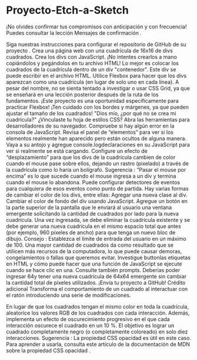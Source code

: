 # Proyecto-Etch-a-Sketch

¡No olvides confirmar tus compromisos con anticipación y con frecuencia! Puedes consultar la lección Mensajes de confirmación .

Siga nuestras instrucciones para configurar el repositorio de GitHub de su proyecto .
Crea una página web con una cuadrícula de 16x16 de divs cuadrados.
Crea los divs con JavaScript. ¡No intentes crearlos a mano copiándolos y pegándolos en tu archivo HTML!
Lo mejor es colocar los cuadrados de la cuadrícula dentro de un div "contenedor". Este div se puede escribir en el archivo HTML.
Utilice Flexbox para hacer que los divs aparezcan como una cuadrícula (en lugar de solo uno en cada línea). A pesar del nombre, no se sienta tentado a investigar o usar CSS Grid, ya que se enseñará en una lección posterior después de la ruta de los fundamentos. ¡Este proyecto es una oportunidad específicamente para practicar Flexbox!
¡Ten cuidado con los bordes y márgenes, ya que pueden ajustar el tamaño de los cuadrados!
"Dios mío, ¿por qué no se crea mi cuadrícula?"
¿Vinculaste tu hoja de estilos CSS?
Abra las herramientas para desarrolladores de su navegador.
Compruebe si hay algún error en la consola de JavaScript.
Revisa el panel de “elementos” para ver si los elementos realmente han aparecido pero están ocultos de alguna manera.
Vaya a su antojo y agregue console.logdeclaraciones en su JavaScript para ver si realmente se está cargando.
Configure un efecto de “desplazamiento” para que los divs de la cuadrícula cambien de color cuando el mouse pase sobre ellos, dejando un rastro (pixelado) a través de la cuadrícula como lo haría un bolígrafo.
Sugerencia : “Pasar el mouse por encima” es lo que sucede cuando el mouse ingresa a un div y termina cuando el mouse lo abandona. Puede configurar detectores de eventos para cualquiera de esos eventos como punto de partida.
Hay varias formas de cambiar el color de los divs, entre ellas:
Agregar una nueva clase al div.
Cambiar el color de fondo del div usando JavaScript.
Agregue un botón en la parte superior de la pantalla que le enviará al usuario una ventana emergente solicitando la cantidad de cuadrados por lado para la nueva cuadrícula. Una vez ingresada, se debe eliminar la cuadrícula existente y se debe generar una nueva cuadrícula en el mismo espacio total que antes (por ejemplo, 960 píxeles de ancho) para que tenga un nuevo bloc de dibujo.
Consejo : Establezca el límite de entrada del usuario en un máximo de 100. Una mayor cantidad de cuadrados da como resultado que se utilicen más recursos de la computadora, lo que puede causar demoras, congelamientos o fallas que queremos evitar.
Investigue buttonlas etiquetas en HTML y cómo puede hacer que una función de JavaScript se ejecute cuando se hace clic en una.
Consulte también prompts.
Deberías poder ingresar 64y tener una nueva cuadrícula de 64x64 emergente sin cambiar la cantidad total de píxeles utilizados.
¡Envía tu proyecto a GitHub!
Crédito adicional
Transforma el comportamiento de un cuadrado al interactuar con el ratón introduciendo una serie de modificaciones.

En lugar de que los cuadrados tengan el mismo color en toda la cuadrícula, aleatorice los valores RGB de los cuadrados con cada interacción.
Además, implementa un efecto de oscurecimiento progresivo en el que cada interacción oscurece el cuadrado en un 10 %. El objetivo es lograr un cuadrado completamente negro (o completamente coloreado) en solo diez interacciones.
Sugerencia : La propiedad CSS opacidad es útil en este caso. Para aprender a usarla, consulta este artículo de la documentación de MDN sobre la propiedad CSS opacidad .
